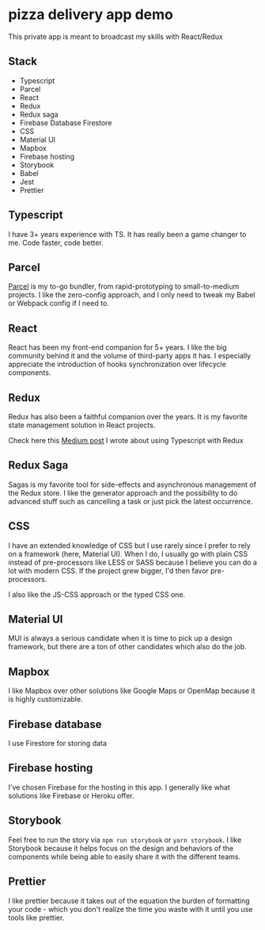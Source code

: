 # pizza delivery app demo

This private app is meant to broadcast my skills with React/Redux

## Stack

- Typescript
- Parcel
- React
- Redux
- Redux saga
- Firebase Database Firestore
- CSS
- Material UI
- Mapbox
- Firebase hosting
- Storybook
- Babel
- Jest
- Prettier

## Typescript

I have 3+ years experience with TS. It has really been a game changer to me. Code faster, code better.

## Parcel

[Parcel](https://parceljs.org/) is my to-go bundler, from rapid-prototyping to small-to-medium projects. I like the zero-config approach, and I only need to tweak my Babel or Webpack config if I need to.

## React

React has been my front-end companion for 5+ years. I like the big community behind it and the volume of third-party apps it has. I especially appreciate the introduction of hooks synchronization over lifecycle components.

## Redux

Redux has also been a faithful companion over the years. It is my favorite state management solution in React projects.

Check here this [Medium post](https://medium.com/@franleweb/redux-with-typescript-f97dc862f2b) I wrote about using Typescript with Redux

## Redux Saga

Sagas is my favorite tool for side-effects and asynchronous management of the Redux store. I like the generator approach and the possibility to do advanced stuff such as cancelling a task or just pick the latest occurrence.

## CSS

I have an extended knowledge of CSS but I use rarely since I prefer to rely on a framework (here, Material UI). When I do, I usually go with plain CSS instead of pre-processors like LESS or SASS because I believe you can do a lot with modern CSS. If the project grew bigger, I'd then favor pre-processors.

I also like the JS-CSS approach or the typed CSS one.

## Material UI

MUI is always a serious candidate when it is time to pick up a design framework, but there are a ton of other candidates which also do the job.

## Mapbox

I like Mapbox over other solutions like Google Maps or OpenMap because it is highly customizable.

## Firebase database

I use Firestore for storing data

## Firebase hosting

I've chosen Firebase for the hosting in this app. I generally like what solutions like Firebase or Heroku offer.

## Storybook

Feel free to run the story via `npm run storybook` or `yarn storybook`. I like Storybook because it helps focus on the design and behaviors of the components while being able to easily share it with the different teams.

## Prettier

I like prettier because it takes out of the equation the burden of formatting your code - which you don't realize the time you waste with it until you use tools like prettier.
